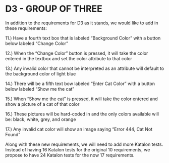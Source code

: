 # D3 - GROUP OF THREE

In addition to the requirements for D3 as it stands, we would like to add in these requirements:

11.) Have a fourth text box that is labeled “Background Color” with a button below labeled “Change Color”

12.) When the “Change Color” button is pressed, it will take the color entered in the textbox and set the <body> color attribute to             that color

13.)  Any invalid color that cannot be interpreted as an attribute will default to the background color of light blue

14.) There will be a fifth text bow labeled “Enter Cat Color” with a button below labeled “Show me the cat”

15.) When “Show me the cat” is pressed, it will take the color entered and show a picture of a cat of that color

16.) These pictures will be hard-coded in and the only colors available will be: black, white, grey, and orange

17.) Any invalid cat color will show an image saying “Error 444, Cat Not Found”

Along with these new requirements, we will need to add more Katalon tests. Instead of having 16 Katalon tests for the original 10 requirements, we propose to have 24 Katalon tests for the now 17 requirements.

